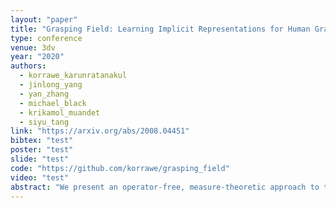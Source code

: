 ```yaml
---
layout: "paper"
title: "Grasping Field: Learning Implicit Representations for Human Grasps"
type: conference
venue: 3dv
year: "2020"
authors:
  - korrawe_karunratanakul
  - jinlong_yang
  - yan_zhang
  - michael_black
  - krikamol_muandet
  - siyu_tang
link: "https://arxiv.org/abs/2008.04451"
bibtex: "test"
poster: "test"
slide: "test"
code: "https://github.com/korrawe/grasping_field"
video: "test"
abstract: "We present an operator-free, measure-theoretic approach to the conditional mean embedding (CME) as a random variable taking values in a reproducing kernel Hilbert space. While the kernel mean embedding of unconditional distributions has been defined rigorously, the existing operator-based approach of the conditional version depends on stringent assumptions that hinder its analysis. We overcome this limitation via a measure-theoretic treatment of CMEs. We derive a natural regression interpretation to obtain empirical estimates, and provide a thorough theoretical analysis thereof, including universal consistency. As natural by-products, we obtain the conditional analogues of the maximum mean discrepancy and Hilbert-Schmidt independence criterion, and demonstrate their behaviour via simulations."
---
```

